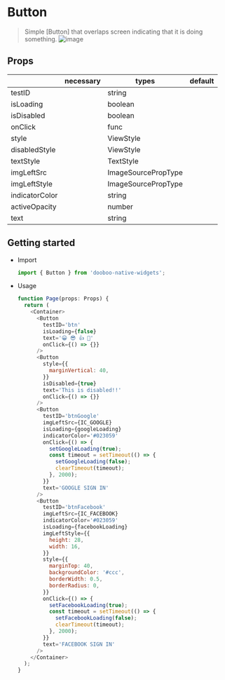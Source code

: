 # Button
> Simple [Button] that overlaps screen indicating that it is doing something.
![image](https://user-images.githubusercontent.com/27461460/62291727-9be84100-b49f-11e9-8ce5-ceaa1dc3153e.png)

## Props
|                      | necessary | types        | default                      |
|----------------------|-----------|--------------|------------------------------|
| testID               |           | string       |                              |
| isLoading            |           | boolean      |                              |
| isDisabled           |           | boolean      |                              |
| onClick              |           | func         |                              |
| style                |           | ViewStyle    |                              |
| disabledStyle        |           | ViewStyle    |                              |
| textStyle            |           | TextStyle    |                              |
| imgLeftSrc           |           | ImageSourcePropType |                       |
| imgLeftStyle         |           | ImageSourcePropType |                       |
| indicatorColor       |           | string       |                              |
| activeOpacity        |           | number       |                              |
| text                 |           | string       |                              |

## Getting started

* Import
  ```javascript
  import { Button } from 'dooboo-native-widgets';
  ```

* Usage
  ```javascript
  function Page(props: Props) {
    return (
      <Container>
        <Button
          testID='btn'
          isLoading={false}
          text='😀 😎 👍 💯'
          onClick={() => {}}
        />
        <Button
          style={{
            marginVertical: 40,
          }}
          isDisabled={true}
          text='This is disabled!!'
          onClick={() => {}}
        />
        <Button
          testID='btnGoogle'
          imgLeftSrc={IC_GOOGLE}
          isLoading={googleLoading}
          indicatorColor='#023059'
          onClick={() => {
            setGoogleLoading(true);
            const timeout = setTimeout(() => {
              setGoogleLoading(false);
              clearTimeout(timeout);
            }, 2000);
          }}
          text='GOOGLE SIGN IN'
        />
        <Button
          testID='btnFacebook'
          imgLeftSrc={IC_FACEBOOK}
          indicatorColor='#023059'
          isLoading={facebookLoading}
          imgLeftStyle={{
            height: 28,
            width: 16,
          }}
          style={{
            marginTop: 40,
            backgroundColor: '#ccc',
            borderWidth: 0.5,
            borderRadius: 0,
          }}
          onClick={() => {
            setFacebookLoading(true);
            const timeout = setTimeout(() => {
              setFacebookLoading(false);
              clearTimeout(timeout);
            }, 2000);
          }}
          text='FACEBOOK SIGN IN'
        />
      </Container>
    );
  }
```
